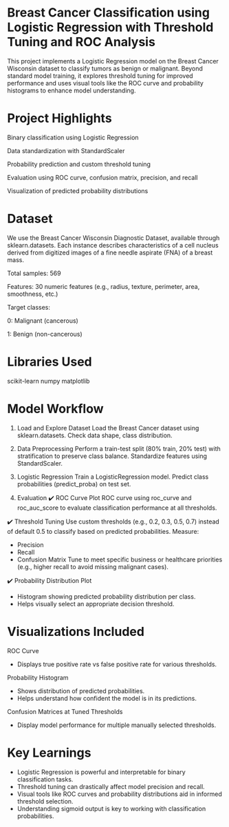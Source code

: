 # Breast Cancer Classification using Logistic Regression with Threshold Tuning and ROC Analysis
This project implements a Logistic Regression model on the Breast Cancer Wisconsin dataset to classify tumors as benign or malignant. Beyond standard model training, it explores threshold tuning for improved performance and uses visual tools like the ROC curve and probability histograms to enhance model understanding.

# Project Highlights
Binary classification using Logistic Regression

Data standardization with StandardScaler

Probability prediction and custom threshold tuning

Evaluation using ROC curve, confusion matrix, precision, and recall

Visualization of predicted probability distributions

# Dataset
We use the Breast Cancer Wisconsin Diagnostic Dataset, available through sklearn.datasets.
Each instance describes characteristics of a cell nucleus derived from digitized images of a fine needle aspirate (FNA) of a breast mass.

Total samples: 569

Features: 30 numeric features (e.g., radius, texture, perimeter, area, smoothness, etc.)

Target classes:

0: Malignant (cancerous)

1: Benign (non-cancerous)

# Libraries Used
scikit-learn
numpy
matplotlib

# Model Workflow
1. Load and Explore Dataset
Load the Breast Cancer dataset using sklearn.datasets.
Check data shape, class distribution.

2. Data Preprocessing
Perform a train-test split (80% train, 20% test) with stratification to preserve class balance.
Standardize features using StandardScaler.

3. Logistic Regression
Train a LogisticRegression model.
Predict class probabilities (predict_proba) on test set.

4. Evaluation
✔️ ROC Curve
Plot ROC curve using roc_curve and roc_auc_score to evaluate classification performance at all thresholds.

✔️ Threshold Tuning
Use custom thresholds (e.g., 0.2, 0.3, 0.5, 0.7) instead of default 0.5 to classify based on predicted probabilities.
Measure:
- Precision
- Recall
- Confusion Matrix
Tune to meet specific business or healthcare priorities (e.g., higher recall to avoid missing malignant cases).

✔️ Probability Distribution Plot
- Histogram showing predicted probability distribution per class.
- Helps visually select an appropriate decision threshold.

# Visualizations Included
ROC Curve
- Displays true positive rate vs false positive rate for various thresholds.

Probability Histogram
- Shows distribution of predicted probabilities.
- Helps understand how confident the model is in its predictions.

Confusion Matrices at Tuned Thresholds
- Display model performance for multiple manually selected thresholds.

# Key Learnings
- Logistic Regression is powerful and interpretable for binary classification tasks.
- Threshold tuning can drastically affect model precision and recall.
- Visual tools like ROC curves and probability distributions aid in informed threshold selection.
- Understanding sigmoid output is key to working with classification probabilities.
